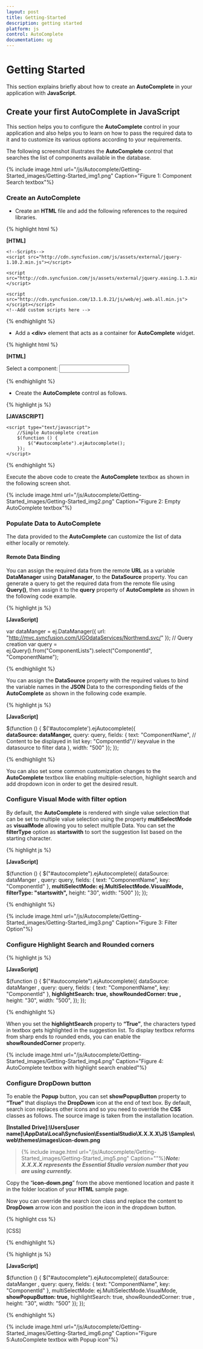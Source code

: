 ```yaml
---
layout: post
title: Getting-Started
description: getting started
platform: js
control: AutoComplete
documentation: ug
---
```


# Getting Started

This section explains briefly about how to create an **AutoComplete** in your application with **JavaScript**.

## Create your first AutoComplete in JavaScript

This section helps you to configure the **AutoComplete** control in your application and also helps you to learn on how to pass the required data to it and to customize its various options according to your requirements. 

The following screenshot illustrates the **AutoComplete** control that searches the list of components available in the database. 

{% include image.html url="/js/Autocomplete/Getting-Started_images/Getting-Started_img1.png" Caption="Figure 1: Component Search textbox"%}

### Create an AutoComplete

* Create an **HTML** file and add the following references to the required libraries.



{% highlight html %}

**[HTML]**

<!DOCTYPE html>
<html>
<head>
<meta name="viewport" content="width=device-width, initial-scale=1.0"  charset="utf-8"/>
    <!-- Style sheet for default theme (flat azure) -->
<link href="http://cdn.syncfusion.com/13.1.0.21/js/web/flat-azure/ej.web.all.min.css" rel="stylesheet" />

    <!--Scripts-->
    <script src="http://cdn.syncfusion.com/js/assets/external/jquery-1.10.2.min.js"></script>

    <script src="http://cdn.syncfusion.com/js/assets/external/jquery.easing.1.3.min.js"> </script>

    <script src="http://cdn.syncfusion.com/13.1.0.21/js/web/ej.web.all.min.js"> </script></script>
    <!--Add custom scripts here -->
</head>
<body>
<!—Add autocomplete element here -->
</body>
</html>



{% endhighlight %}



* Add a **&lt;div&gt;** element that acts as a container for **AutoComplete** widget.



{% highlight html %}

**[HTML]**

Select a component:
<input type="text" id="autocomplete"/>



{% endhighlight %}



* Create the **AutoComplete** control as follows.



{% highlight js %}

**[JAVASCRIPT]**

    <script type="text/javascript">
        //Simple Autocomplete creation
        $(function () {
            $("#autocomplete").ejAutocomplete();
        });
    </script>



{% endhighlight %}



Execute the above code to create the **AutoComplete** textbox as shown in the following screen shot.



{% include image.html url="/js/Autocomplete/Getting-Started_images/Getting-Started_img2.png" Caption="Figure 2: Empty AutoComplete textbox"%}

### Populate Data to AutoComplete

The data provided to the **AutoComplete** can customize the list of data either locally or remotely.  

#### Remote Data Binding

You can assign the required data from the remote **URL** as a variable **DataManager** using **DataManager**, to the **DataSource** property. You can generate a query to get the required data from the remote file using **Query()**, then assign it to the **query** property of **AutoComplete** as shown in the following code example.



{% highlight js %}

**[JavaScript]**

var dataManger = ej.DataManager({
          url: "http://mvc.syncfusion.com/UGOdataServices/Northwnd.svc/"
            });
           // Query creation
var query = ej.Query().from("ComponentLists").select("ComponentId", "ComponentName");



{% endhighlight %}



You can assign the **DataSource** property with the required values to bind the variable names in the **JSON** Data to the corresponding fields of the **AutoComplete** as shown in the following code example. 



{% highlight js %}

**[JavaScript]**

$(function () {
     $('#autocomplete').ejAutocomplete({               
        **dataSource: dataManger,**
        query: query,
        fields: { 
          text: "ComponentName", // Content to be displayed in list
          key: "ComponentId"// keyvalue in the datasource to filter data
        },
        width: "500"
     });
});



{% endhighlight %}



You can also set some common customization changes to the **AutoComplete** textbox like enabling multiple-selection, highlight search and add dropdown icon in order to get the desired result. 

### Configure Visual Mode with filter option



By default, the **AutoComplete** is rendered with single value selection that can be set to multiple value selection using the property **multiSelectMode** as **visualMode** allowing you to select multiple Data. You can set the **filterType** option as **startswith** to sort the suggestion list based on the starting character.



{% highlight js %}

**[JavaScript]**

$(function () {
 $("#autocomplete").ejAutocomplete({
           dataSource: dataManger ,
           query: query,
           fields: { 
             text: "ComponentName", 
             key: "ComponentId"
           },
           **multiSelectMode: ej.MultiSelectMode.VisualMode,**
           **filterType: "startswith",**
           height: "30",
           width: "500"
         });
     });


{% endhighlight %}





{% include image.html url="/js/Autocomplete/Getting-Started_images/Getting-Started_img3.png" Caption="Figure 3: Filter Option"%}

### Configure Highlight Search and Rounded corners

{% highlight js %}

**[JavaScript]**

$(function () {
      $("#autocomplete").ejAutocomplete({
             dataSource: dataManger ,
             query: query,
             fields: { 
               text: "ComponentName", 
               key: "ComponentId"
             },
             **highlightSearch: true,**
             **showRoundedCorner: true ,** 
             height: "30",
             width: "500",
            });
     });



{% endhighlight %}

When you set the **highlightSearch** property to **“True”**, the characters typed in textbox gets highlighted in the suggestion list. To display textbox reforms from sharp ends to rounded ends, you can enable the **showRoundedCorner** property.



{% include image.html url="/js/Autocomplete/Getting-Started_images/Getting-Started_img4.png" Caption="Figure 4: AutoComplete textbox with highlight search enabled"%}

### Configure DropDown button

To enable the **Popup** button, you can set **showPopupButton** property to **“True”** that displays the **DropDown** icon at the end of text box. By default, search icon replaces other icons and so you need to override the **CSS** classes as follows. The source image is taken from the installation location.

**[Installed Drive]:\Users\[user name]\AppData\Local\Syncfusion\EssentialStudio\X.X.X.X\JS \Samples\ web\themes\images\icon-down.png** 



> {% include image.html url="/js/Autocomplete/Getting-Started_images/Getting-Started_img5.png" Caption=""%}_**Note: X.X.X.X represents the Essential Studio version number that you are using currently.**_



Copy the “**icon-down.png**” from the above mentioned location and paste it in the folder location of your **HTML** sample page.

Now you can override the search icon class and replace the content to **DropDown** arrow icon and position the icon in the dropdown button.

{% highlight css %}

[CSS]
<style>
    .e-icon.e-search:before {
        content: url("common-images/icon-down.png") !important;
        margin: -3px 0 0 0 !important;
    }
</style>


{% endhighlight %}



{% highlight js %}

**[JavaScript]**

$(function () {
$("#autocomplete").ejAutocomplete({
             dataSource: dataManger ,
             query: query,
             fields: { 
               text: "ComponentName", 
               key: "ComponentId"
             },
             multiSelectMode: ej.MultiSelectMode.VisualMode,
             **showPopupButton: true,**
             highlightSearch: true,
             showRoundedCorner: true ,
             height: "30",
             width: "500"
            });
     });


{% endhighlight %}



{% include image.html url="/js/Autocomplete/Getting-Started_images/Getting-Started_img6.png" Caption="Figure 5:AutoComplete textbox with Popup icon"%}

